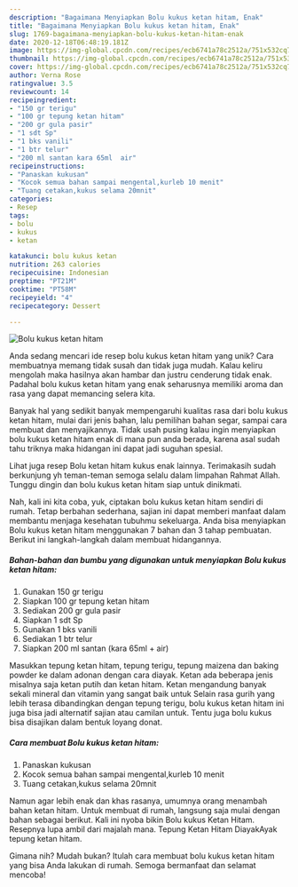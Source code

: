 ```yaml
---
description: "Bagaimana Menyiapkan Bolu kukus ketan hitam, Enak"
title: "Bagaimana Menyiapkan Bolu kukus ketan hitam, Enak"
slug: 1769-bagaimana-menyiapkan-bolu-kukus-ketan-hitam-enak
date: 2020-12-18T06:48:19.181Z
image: https://img-global.cpcdn.com/recipes/ecb6741a78c2512a/751x532cq70/bolu-kukus-ketan-hitam-foto-resep-utama.jpg
thumbnail: https://img-global.cpcdn.com/recipes/ecb6741a78c2512a/751x532cq70/bolu-kukus-ketan-hitam-foto-resep-utama.jpg
cover: https://img-global.cpcdn.com/recipes/ecb6741a78c2512a/751x532cq70/bolu-kukus-ketan-hitam-foto-resep-utama.jpg
author: Verna Rose
ratingvalue: 3.5
reviewcount: 14
recipeingredient:
- "150 gr terigu"
- "100 gr tepung ketan hitam"
- "200 gr gula pasir"
- "1 sdt Sp"
- "1 bks vanili"
- "1 btr telur"
- "200 ml santan kara 65ml  air"
recipeinstructions:
- "Panaskan kukusan"
- "Kocok semua bahan sampai mengental,kurleb 10 menit"
- "Tuang cetakan,kukus selama 20mnit"
categories:
- Resep
tags:
- bolu
- kukus
- ketan

katakunci: bolu kukus ketan 
nutrition: 263 calories
recipecuisine: Indonesian
preptime: "PT21M"
cooktime: "PT58M"
recipeyield: "4"
recipecategory: Dessert

---
```



![Bolu kukus ketan hitam](https://img-global.cpcdn.com/recipes/ecb6741a78c2512a/751x532cq70/bolu-kukus-ketan-hitam-foto-resep-utama.jpg)

Anda sedang mencari ide resep bolu kukus ketan hitam yang unik? Cara membuatnya memang tidak susah dan tidak juga mudah. Kalau keliru mengolah maka hasilnya akan hambar dan justru cenderung tidak enak. Padahal bolu kukus ketan hitam yang enak seharusnya memiliki aroma dan rasa yang dapat memancing selera kita.

Banyak hal yang sedikit banyak mempengaruhi kualitas rasa dari bolu kukus ketan hitam, mulai dari jenis bahan, lalu pemilihan bahan segar, sampai cara membuat dan menyajikannya. Tidak usah pusing kalau ingin menyiapkan bolu kukus ketan hitam enak di mana pun anda berada, karena asal sudah tahu triknya maka hidangan ini dapat jadi suguhan spesial.

Lihat juga resep Bolu ketan hitam kukus enak lainnya. Terimakasih sudah berkunjung yh teman-teman semoga selalu dalam limpahan Rahmat Allah. Tunggu dingin dan bolu kukus ketan hitam siap untuk dinikmati.


Nah, kali ini kita coba, yuk, ciptakan bolu kukus ketan hitam sendiri di rumah. Tetap berbahan sederhana, sajian ini dapat memberi manfaat dalam membantu menjaga kesehatan tubuhmu sekeluarga. Anda bisa menyiapkan Bolu kukus ketan hitam menggunakan 7 bahan dan 3 tahap pembuatan. Berikut ini langkah-langkah dalam membuat hidangannya.

<!--inarticleads1-->

##### Bahan-bahan dan bumbu yang digunakan untuk menyiapkan Bolu kukus ketan hitam:

1. Gunakan 150 gr terigu
1. Siapkan 100 gr tepung ketan hitam
1. Sediakan 200 gr gula pasir
1. Siapkan 1 sdt Sp
1. Gunakan 1 bks vanili
1. Sediakan 1 btr telur
1. Siapkan 200 ml santan (kara 65ml + air)


Masukkan tepung ketan hitam, tepung terigu, tepung maizena dan baking powder ke dalam adonan dengan cara diayak. Ketan ada beberapa jenis misalnya saja ketan putih dan ketan hitam. Ketan mengandung banyak sekali mineral dan vitamin yang sangat baik untuk Selain rasa gurih yang lebih terasa dibandingkan dengan tepung terigu, bolu kukus ketan hitam ini juga bisa jadi alternatif sajian atau camilan untuk. Tentu juga bolu kukus bisa disajikan dalam bentuk loyang donat. 

<!--inarticleads2-->

##### Cara membuat Bolu kukus ketan hitam:

1. Panaskan kukusan
1. Kocok semua bahan sampai mengental,kurleb 10 menit
1. Tuang cetakan,kukus selama 20mnit


Namun agar lebih enak dan khas rasanya, umumnya orang menambah bahan ketan hitam. Untuk membuat di rumah, langsung saja mulai dengan bahan sebagai berikut. Kali ini nyoba bikin Bolu kukus Ketan Hitam. Resepnya lupa ambil dari majalah mana. Tepung Ketan Hitam DiayakAyak tepung ketan hitam. 

Gimana nih? Mudah bukan? Itulah cara membuat bolu kukus ketan hitam yang bisa Anda lakukan di rumah. Semoga bermanfaat dan selamat mencoba!
